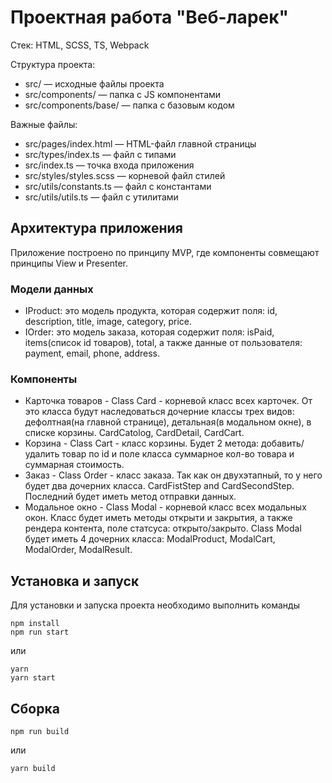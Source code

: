 # Проектная работа "Веб-ларек"

Стек: HTML, SCSS, TS, Webpack

Структура проекта:
- src/ — исходные файлы проекта
- src/components/ — папка с JS компонентами
- src/components/base/ — папка с базовым кодом

Важные файлы:
- src/pages/index.html — HTML-файл главной страницы
- src/types/index.ts — файл с типами
- src/index.ts — точка входа приложения
- src/styles/styles.scss — корневой файл стилей
- src/utils/constants.ts — файл с константами
- src/utils/utils.ts — файл с утилитами

## Архитектура приложения
Приложение построено по принципу MVP, где компоненты совмещают принципы View и Presenter.
### Модели данных
- IProduct: это модель продукта, которая содержит поля: id, description, title, image, category, price.
- IOrder: это модель заказа, которая содержит поля: isPaid, items(список id товаров), total, а также данные от пользователя: payment, email, phone, address.
### Компоненты
- Карточка товаров - Class Card - корневой класс всех карточек. От это класса будут наследоваться дочерние классы трех видов: дефолтная(на главной странице), детальная(в модальном окне), в списке корзины. CardCatolog, CardDetail, CardCart.
- Корзина - Class Cart - класс корзины. Будет 2 метода: добавить/удалить товар по id и поле класса суммарное кол-во товара и суммарная стоимость.
- Заказ - Class Order - класс заказа. Так как он двухэтапный, то у него будет два дочерних класса. CardFistStep and CardSecondStep.
Последний будет иметь метод отправки данных.
- Модальное окно - Class Modal - корневой класс всех модальных окон. Класс будет иметь методы открыти и закрытия, а также рендера контента, поле статсуса: открыто/закрыто. Class Modal будет иметь 4 дочерних класса: ModalProduct, ModalCart, ModalOrder, ModalResult.

## Установка и запуск
Для установки и запуска проекта необходимо выполнить команды

```
npm install
npm run start
```

или

```
yarn
yarn start
```
## Сборка

```
npm run build
```

или

```
yarn build
```
